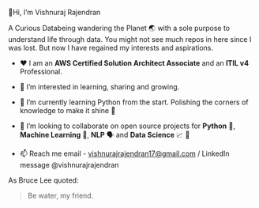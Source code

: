 👋Hi, I’m Vishnuraj Rajendran

A Curious Databeing wandering the Planet :earth_asia: with a sole purpose to understand life through data. You might not see much repos in here since I was lost. But now I have regained my interests and aspirations. 

- :hearts: I am an **AWS Certified Solution Architect Associate** and an **ITIL v4** Professional.

- 👀 I’m interested in learning, sharing and growing. 

- 🌱 I’m currently learning Python from the start. Polishing the corners of knowledge to make it shine :gem:

- 💞️ I’m looking to collaborate on open source projects for **Python** :snake:, **Machine Learning** :robot:, **NLP** :speaking_head: and **Data Science** :chart_with_upwards_trend: :microscope:

- 📫 Reach me email - vishnurajrajendran17@gmail.com / LinkedIn message @vishnurajrajendran

As Bruce Lee quoted:
> Be water, my friend.

<!---
i-vishnuraj/i-vishnuraj is a ✨ special ✨ repository because its `README.md` (this file) appears on your GitHub profile.
You can click the Preview link to take a look at your changes.
--->
